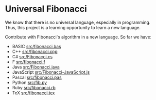 # Universal Fibonacci

We know that there is no universal language, especially in programming. Thus, this project is a learning opportunity to learn a new language.

Contribute with Fibonacci's algorithm in a new language. So far we have:

* BASIC [src/fibonacci.bas](src/fibonacci.bas)
* C++ [src/fibonacci.cpp](src/fibonacci.cpp)
* C# [src/Fibonacci.cs](src/Fibonacci.cs)
* F [src/fibonacci.f](src/fibonacci.f)
* Java [src/Fibonacci.java](src/Fibonacci.java)
* JavaScript [src/Fibonacci-JavaScript.js](src/Fibonacci-JavaScript.js)
* Pascal [src/fibonacci.pas](src/fibonacci.pas)
* Python [src/fib.py](src/fib.py)
* Ruby [src/fibonacci.rb](src/fibonacci.rb)
* TeX [src/fibonacci.tex](src/fibonacci.tex)
